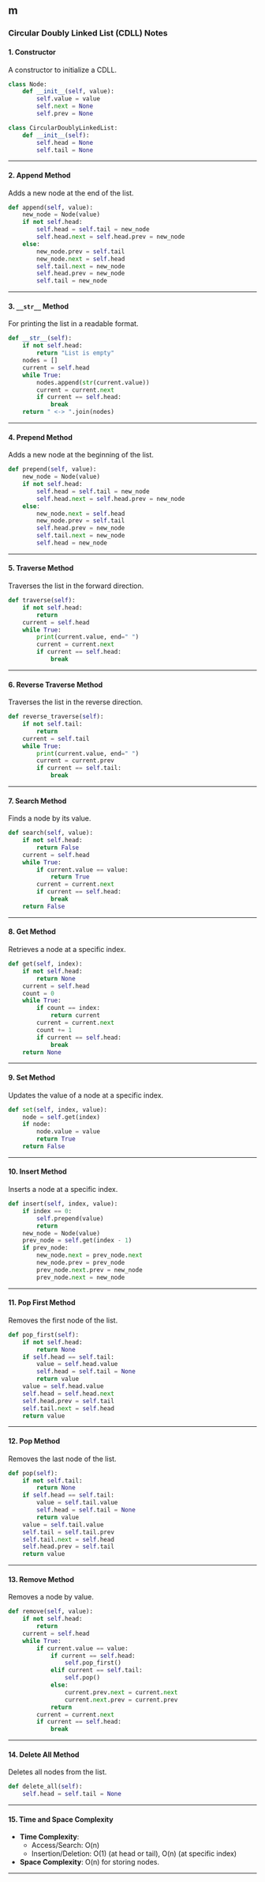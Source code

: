 m
---

### Circular Doubly Linked List (CDLL) Notes

#### 1. **Constructor**
A constructor to initialize a CDLL.

```python
class Node:
    def __init__(self, value):
        self.value = value
        self.next = None
        self.prev = None

class CircularDoublyLinkedList:
    def __init__(self):
        self.head = None
        self.tail = None
```

---

#### 2. **Append Method**
Adds a new node at the end of the list.

```python
def append(self, value):
    new_node = Node(value)
    if not self.head:
        self.head = self.tail = new_node
        self.head.next = self.head.prev = new_node
    else:
        new_node.prev = self.tail
        new_node.next = self.head
        self.tail.next = new_node
        self.head.prev = new_node
        self.tail = new_node
```

---

#### 3. **`__str__` Method**
For printing the list in a readable format.

```python
def __str__(self):
    if not self.head:
        return "List is empty"
    nodes = []
    current = self.head
    while True:
        nodes.append(str(current.value))
        current = current.next
        if current == self.head:
            break
    return " <-> ".join(nodes)
```

---

#### 4. **Prepend Method**
Adds a new node at the beginning of the list.

```python
def prepend(self, value):
    new_node = Node(value)
    if not self.head:
        self.head = self.tail = new_node
        self.head.next = self.head.prev = new_node
    else:
        new_node.next = self.head
        new_node.prev = self.tail
        self.head.prev = new_node
        self.tail.next = new_node
        self.head = new_node
```

---

#### 5. **Traverse Method**
Traverses the list in the forward direction.

```python
def traverse(self):
    if not self.head:
        return
    current = self.head
    while True:
        print(current.value, end=" ")
        current = current.next
        if current == self.head:
            break
```

---

#### 6. **Reverse Traverse Method**
Traverses the list in the reverse direction.

```python
def reverse_traverse(self):
    if not self.tail:
        return
    current = self.tail
    while True:
        print(current.value, end=" ")
        current = current.prev
        if current == self.tail:
            break
```

---

#### 7. **Search Method**
Finds a node by its value.

```python
def search(self, value):
    if not self.head:
        return False
    current = self.head
    while True:
        if current.value == value:
            return True
        current = current.next
        if current == self.head:
            break
    return False
```

---

#### 8. **Get Method**
Retrieves a node at a specific index.

```python
def get(self, index):
    if not self.head:
        return None
    current = self.head
    count = 0
    while True:
        if count == index:
            return current
        current = current.next
        count += 1
        if current == self.head:
            break
    return None
```

---

#### 9. **Set Method**
Updates the value of a node at a specific index.

```python
def set(self, index, value):
    node = self.get(index)
    if node:
        node.value = value
        return True
    return False
```

---

#### 10. **Insert Method**
Inserts a node at a specific index.

```python
def insert(self, index, value):
    if index == 0:
        self.prepend(value)
        return
    new_node = Node(value)
    prev_node = self.get(index - 1)
    if prev_node:
        new_node.next = prev_node.next
        new_node.prev = prev_node
        prev_node.next.prev = new_node
        prev_node.next = new_node
```

---

#### 11. **Pop First Method**
Removes the first node of the list.

```python
def pop_first(self):
    if not self.head:
        return None
    if self.head == self.tail:
        value = self.head.value
        self.head = self.tail = None
        return value
    value = self.head.value
    self.head = self.head.next
    self.head.prev = self.tail
    self.tail.next = self.head
    return value
```

---

#### 12. **Pop Method**
Removes the last node of the list.

```python
def pop(self):
    if not self.tail:
        return None
    if self.head == self.tail:
        value = self.tail.value
        self.head = self.tail = None
        return value
    value = self.tail.value
    self.tail = self.tail.prev
    self.tail.next = self.head
    self.head.prev = self.tail
    return value
```

---

#### 13. **Remove Method**
Removes a node by value.

```python
def remove(self, value):
    if not self.head:
        return
    current = self.head
    while True:
        if current.value == value:
            if current == self.head:
                self.pop_first()
            elif current == self.tail:
                self.pop()
            else:
                current.prev.next = current.next
                current.next.prev = current.prev
            return
        current = current.next
        if current == self.head:
            break
```

---

#### 14. **Delete All Method**
Deletes all nodes from the list.

```python
def delete_all(self):
    self.head = self.tail = None
```

---

#### 15. **Time and Space Complexity**
- **Time Complexity**:
  - Access/Search: O(n)
  - Insertion/Deletion: O(1) (at head or tail), O(n) (at specific index)
- **Space Complexity**: O(n) for storing nodes.

--- 

